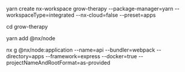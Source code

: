 yarn create nx-workspace grow-therapy --package-manager=yarn --workspaceType=integrated --nx-cloud=false --preset=apps

cd grow-therapy

yarn add @nx/node

nx g @nx/node:application --name=api --bundler=webpack --directory=apps --framework=express --docker=true --projectNameAndRootFormat=as-provided
